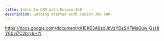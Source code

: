 ```yaml
---
title: Intro to CAM with Fusion 360
description: Getting started with Fusion 360 CAM
---
```

https://docs.google.com/document/d/1EK63A9zoJkVzYDzSKFMsQuw_GsHjY60yi7C2bry6HIY